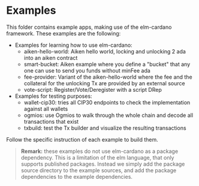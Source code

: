 # Examples

This folder contains example apps, making use of the elm-cardano framework.
These examples are the following:

- Examples for learning how to use elm-cardano:
  - aiken-hello-world: Aiken hello world, locking and unlocking 2 ada into an aiken contract
  - smart-bucket: Aiken example where you define a "bucket" that any one can use to send you funds without minFee ada
  - fee-provider: Variant of the aiken-hello-world where the fee and the collateral for the unlocking Tx are provided by an external source
  - vote-script: Register/Vote/Deregister with a script DRep
- Examples for testing purposes:
  - wallet-cip30: tries all CIP30 endpoints to check the implementation against all wallets
  - ogmios: use Ogmios to walk through the whole chain and decode all transactions that exist
  - txbuild: test the Tx builder and visualize the resulting transactions

Follow the specific instruction of each example to build them.

> **Remark:** these examples do not use elm-cardano as a package dependency.
> This is a limitation of the elm language, that only supports published packages.
> Instead we simply add the package source directory to the example sources,
> and add the package dependencies to the example dependencies.
